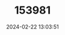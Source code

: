 ---
title: "153981"
category: "Orconectes pardalotus"
draft: false
date: 2024-02-22 13:03:51
languages:
  English: ["Leopard Crayfish"]
---
